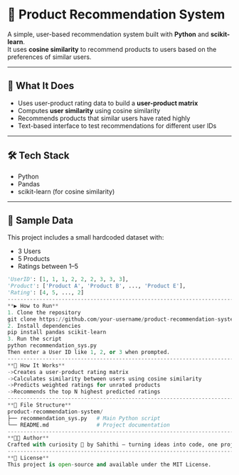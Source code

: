 # 🧠 Product Recommendation System

A simple, user-based recommendation system built with **Python** and **scikit-learn**.  
It uses **cosine similarity** to recommend products to users based on the preferences of similar users.

--------------------------------------------------------------------------------------------------------------------

## 📌 What It Does

- Uses user-product rating data to build a **user-product matrix**
- Computes **user similarity** using cosine similarity
- Recommends products that similar users have rated highly
- Text-based interface to test recommendations for different user IDs

------------------------------------------------------------------------------------------------------------------------

## 🛠️ Tech Stack

- Python
- Pandas
- scikit-learn (for cosine similarity)

------------------------------------------------------------------------------------------------------------

## 🧪 Sample Data
This project includes a small hardcoded dataset with:
- 3 Users
- 5 Products
- Ratings between 1–5

```python
'UserID': [1, 1, 1, 2, 2, 2, 3, 3, 3],
'Product': ['Product A', 'Product B', ..., 'Product E'],
'Rating': [4, 5, ..., 2]
--------------------------------------------------------------------------------------------------
**▶️ How to Run**
1. Clone the repository
git clone https://github.com/your-username/product-recommendation-system.git
2. Install dependencies
pip install pandas scikit-learn
3. Run the script
python recommendation_sys.py
Then enter a User ID like 1, 2, or 3 when prompted.
--------------------------------------------------------------------------------------------------
**🧠 How It Works**
->Creates a user-product rating matrix
->Calculates similarity between users using cosine similarity
->Predicts weighted ratings for unrated products
->Recommends the top N highest predicted ratings
--------------------------------------------------------------------------------------------------
**📁 File Structure**
product-recommendation-system/
├── recommendation_sys.py   # Main Python script
└── README.md               # Project documentation
----------------------------------------------------------------------------------------------------
**👩‍💻 Author**
Crafted with curiosity 🚀 by Sahithi — turning ideas into code, one project at a time.
-----------------------------------------------------------------------------------------------------
**📄 License**
This project is open-source and available under the MIT License.
